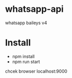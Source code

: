 # whatsapp-api
whatsapp baileys v4

# Install
- npm install
- npm run start

chcek browser localhost:9000
